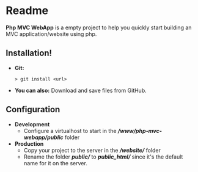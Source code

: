 # Readme

**Php MVC WebApp** is a empty project to help you quickly start building an MVC application/website using php.

## Installation!
  - **Git:**
    ```
    > git install <url>
    ```
  - **You can also:**
    Download and save files from GitHub.

## Configuration
  - **Development**
    - Configure a virtualhost to start in the **_<path>/www/php-mvc-webapp/public_** folder
  - **Production**
    - Copy your project to the server in the **_<path>/website/_** folder
    - Rename the folder **_public/_** to **_public_html/_** since it's the default name for it on the server.

